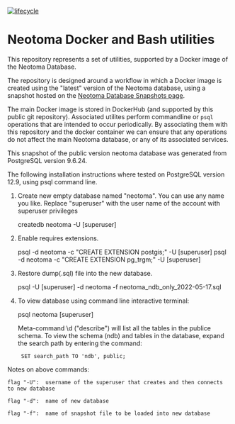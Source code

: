 <!-- badges: start -->

[![lifecycle](https://img.shields.io/badge/lifecycle-stable-orange.svg)](https://www.tidyverse.org/lifecycle/#stable)

<!-- badges: end -->
<!-- Comment for commit to push through -->


# Neotoma Docker and Bash utilities

This repository represents a set of utilities, supported by a Docker image of the Neotoma Database.

The repository is designed around a workflow in which a Docker image is created using the "latest" version of the Neotoma database, using a snapshot hosted on the [Neotoma Database Snapshots page](https://neotomadb.org/snapshots).

The main Docker image is stored in DockerHub (and supported by this public git repository). Associated utilites perform commandline or `psql` operations that are intended to occur periodically. By associating them with this repository and the docker container we can ensure that any operations do not affect the main Neotoma database, or any of its associated services.



This snapshot of the public version neotoma database was generated from PostgreSQL version 9.6.24.

The following installation instructions where tested on PostgreSQL version 12.9, using psql command line.

1. Create new empty database named "neotoma".  You can use any name you like. Replace "superuser"
 with the user name of the account with superuser privileges

	createdb neotoma -U [superuser]

2. Enable requires extensions.

	psql -d neotoma -c "CREATE EXTENSION postgis;" -U [superuser]
	psql -d neotoma -c "CREATE EXTENSION pg_trgm;" -U [superuser]

3. Restore dump(.sql) file into the new database.

	psql -U [superuser] -d neotoma -f neotoma_ndb_only_2022-05-17.sql

4. To view database using command line interactive terminal:

	psql neotoma [superuser]

	Meta-command \d ("describe") will list all the tables in the publice schema. To view the schema (ndb) and tables in the database,
	expand the search path by entering the command:

		SET search_path TO 'ndb', public;


Notes on above commands:
	
	flag "-U":  username of the superuser that creates and then connects to new database

	flag "-d":  name of new database

	flag "-f":  name of snapshot file to be loaded into new database

	
	


	


